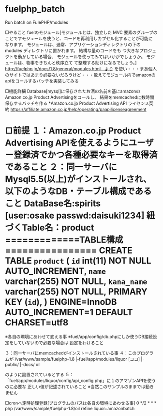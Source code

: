 # fuelphp_batch
Run batch on FulePHP/modules

□やること
fuelのモジュール[モジュールとは、独立した MVC 要素のグループのことですモジュールを使うと、コードを再利用しカプセル化することが可能に
なります。 モジュールは、通常、アプリケーションディレクトリの下の modules ディレクトリに置かれます。 結構な量のコードをも
つ大きなプロジェクトを動かしている場合、 モジュールを使ってみてはいかがでしょうか。 モジュールは、物事をきちんと秩序立て
て整理する助けになるでしょう。] http://fuelphp.jp/docs/1.8/general/modules.html　より
を使い・・・まあ個人のサイトではあまり必要ないだろうけど・・・敢えてモジュール内でamazonのapiをコールするバッチを実装してみる

□機能詳細
Database[mysql]に保存されたお酒の名前を基にamazonのAmazon.co.jp Product Advertisingをコールし、
結果をmemcachedに数時間保存するバッチを作る
*Amazon.co.jp Product Advertising API ライセンス契約
https://affiliate.amazon.co.jp/help/operating/paapilicenseagreement

□前提
１：Amazon.co.jp Product Advertising APIを使えるようにユーザー登録済でかつ各種必要なキーを取得済であること
２：同一サーバにMysql5.5(以上)がインストールされ、以下のようなDB・テーブル構成であること
DataBase名:spirits　[user:osake passwd:daisuki1234]
紐づくTable名：product
=============TABLE構成================
CREATE TABLE `product` (
  `id` int(11) NOT NULL AUTO_INCREMENT,
  `name` varchar(255) NOT NULL,
  `kana_name` varchar(255) NOT NULL,
  PRIMARY KEY (`id`),
) ENGINE=InnoDB AUTO_INCREMENT=1 DEFAULT CHARSET=utf8
======================================
※各自の環境にあわせて変える事
※fuel/app/config/db.phpにしか使うDB接続設定をしていないので必要な場合は
設定をわけること

３：同一サーバにmemcachedがインストールされている事
４：このプログラムが
/var/www/sample/fuelphp-1.8
                |-fuel/app/modules/liquor [ココ]
                |-public/
                |-docs/
                oil

のように設置されているとする
５：「fuel/app/modules/liquor/config/api_config.php」に１のアマゾンAPIを使うのに必要な
正しい値が記述されていること
※当然このサンプルのままでは動きません

□cronへ定時処理登録[プログラムのパスは各自の環境にあわせる事]
0 */2 * * * php /var/www/sample/fuelphp-1.8/oil refine liquor::amazonbatch

